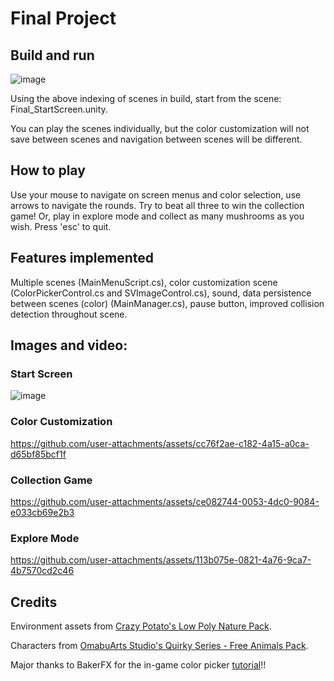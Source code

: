 # Final Project
## Build and run
![image](https://github.com/user-attachments/assets/7f6446f0-5fd8-472b-abc7-9382f40b7c91)


Using the above indexing of scenes in build, start from the scene: Final_StartScreen.unity.

You can play the scenes individually, but the color customization will not save between scenes and navigation between scenes will be different.

## How to play
Use your mouse to navigate on screen menus and color selection, use arrows to navigate the rounds. Try to beat all three to win the collection game! Or, play in explore mode and collect as many mushrooms as you wish. Press 'esc' to quit. 

## Features implemented
Multiple scenes (MainMenuScript.cs), color customization scene (ColorPickerControl.cs and SVImageControl.cs), sound, data persistence between scenes (color) (MainManager.cs), pause button, improved collision detection throughout scene.

## Images and video:
### Start Screen
![image](https://github.com/user-attachments/assets/77ff7a23-4fd0-4c46-8841-4123c6eb8e31)

### Color Customization
https://github.com/user-attachments/assets/cc76f2ae-c182-4a15-a0ca-d65bf85bcf1f

### Collection Game
https://github.com/user-attachments/assets/ce082744-0053-4dc0-9084-e033cb69e2b3

### Explore Mode

https://github.com/user-attachments/assets/113b075e-0821-4a76-9ca7-4b7570cd2c46

## Credits
Environment assets from [Crazy Potato's Low Poly Nature Pack](https://crazy-potato-game-studio.itch.io/low-poly-nature-pack).

Characters from [OmabuArts Studio's Quirky Series - Free Animals Pack](https://www.omabuarts.com/product/quirky-series-free-animals/).

Major thanks to BakerFX for the in-game color picker [tutorial](https://www.youtube.com/watch?v=otDHGmncBQY)!!






